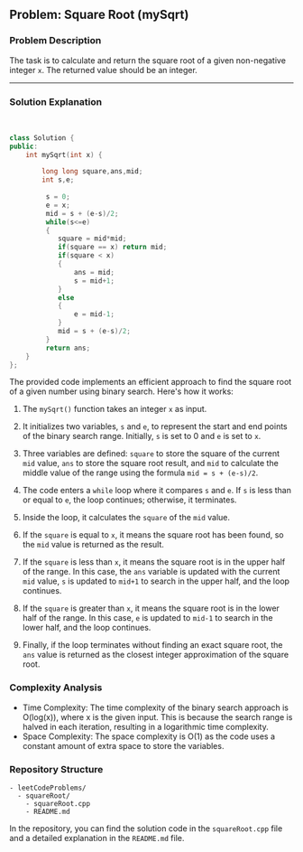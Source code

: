 
## Problem: Square Root (mySqrt)

### Problem Description
The task is to calculate and return the square root of a given non-negative integer `x`. The returned value should be an integer.

<hr>

### Solution Explanation
<br>

```cpp
class Solution {
public:
    int mySqrt(int x) {
    
        long long square,ans,mid;
        int s,e;
        
         s = 0;
         e = x;
         mid = s + (e-s)/2;
         while(s<=e)
         {
            square = mid*mid;
            if(square == x) return mid;
            if(square < x)
            {
                ans = mid;
                s = mid+1;
            }
            else
            {
                e = mid-1;
            }
            mid = s + (e-s)/2;
         }
         return ans;
    }
};
```


The provided code implements an efficient approach to find the square root of a given number using binary search. Here's how it works:

1. The `mySqrt()` function takes an integer `x` as input.

2. It initializes two variables, `s` and `e`, to represent the start and end points of the binary search range. Initially, `s` is set to 0 and `e` is set to `x`.

3. Three variables are defined: `square` to store the square of the current `mid` value, `ans` to store the square root result, and `mid` to calculate the middle value of the range using the formula `mid = s + (e-s)/2`.

4. The code enters a `while` loop where it compares `s` and `e`. If `s` is less than or equal to `e`, the loop continues; otherwise, it terminates.

5. Inside the loop, it calculates the `square` of the `mid` value.

6. If the `square` is equal to `x`, it means the square root has been found, so the `mid` value is returned as the result.

7. If the `square` is less than `x`, it means the square root is in the upper half of the range. In this case, the `ans` variable is updated with the current `mid` value, `s` is updated to `mid+1` to search in the upper half, and the loop continues.

8. If the `square` is greater than `x`, it means the square root is in the lower half of the range. In this case, `e` is updated to `mid-1` to search in the lower half, and the loop continues.

9. Finally, if the loop terminates without finding an exact square root, the `ans` value is returned as the closest integer approximation of the square root.

### Complexity Analysis

- Time Complexity: The time complexity of the binary search approach is O(log(x)), where x is the given input. This is because the search range is halved in each iteration, resulting in a logarithmic time complexity.
- Space Complexity: The space complexity is O(1) as the code uses a constant amount of extra space to store the variables.

### Repository Structure

```
- leetCodeProblems/
  - squareRoot/
    - squareRoot.cpp
    - README.md
```

In the repository, you can find the solution code in the `squareRoot.cpp` file and a detailed explanation in the `README.md` file.
